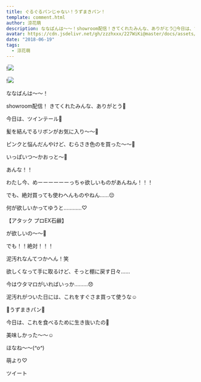 ```yaml
---
title: ぐるぐるパンじゃない！うずまきパン！
template: comment.html
author: 涼花萌
description: ななばんは〜〜！showroom配信！きてくれたみんな、ありがとう💓今日は、ツインテール👭髪を結んでるリボンがお気に入り〜〜💫ピンクと悩んだんやけど、む...
avatar: https://cdn.jsdelivr.net/gh/zzzhxxx/227WiKi@master/docs/assets/photo/avatar/moe.jpg
date: "2018-06-19"
tags:
  - 涼花萌
---
```


!![](https://cdn.jsdelivr.net/gh/227WiKi/227WiKi-image@master/blog-image/moe-2018-06-19_1.jpg)

!![](https://cdn.jsdelivr.net/gh/227WiKi/227WiKi-image@master/blog-image/moe-2018-06-19_2.jpg)







ななばんは〜〜！



showroom配信！
きてくれたみんな、ありがとう💓





今日は、ツインテール👭






髪を結んでるリボンがお気に入り〜〜💫




ピンクと悩んだんやけど、むらさき色のを買った〜〜💜




いっぱいつ〜かおっと〜🤗












あんな！！





わたし今、めーーーーーーっちゃ欲しいものがあんねん！！！





でも、絶対買っても使わへんものやねん……😔










何が欲しいかってゆうと…………♡






【アタック プロEX石鹸】





が欲しいの〜〜🤗









でも！！絶対！！！



泥汚れなんてつかへん！笑






欲しくなって手に取るけど、そっと棚に戻す日々……









今はウタマロがいればいっか………😞






泥汚れがついた日には、これをすぐさま買って使うな☺️












🍞うずまきパン🍞







今日は、これを食べるために生き抜いたの🍞




美味しかった〜〜☺️










ほなね〜〜(*^o^*)




萌より♡


ツイート



